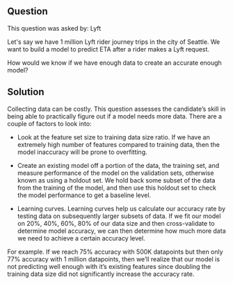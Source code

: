 ## Question
This question was asked by: Lyft

Let's say we have 1 million Lyft rider journey trips in the city of Seattle. We want to build a model to predict ETA after a rider makes a Lyft request.

How would we know if we have enough data to create an accurate enough model?

## Solution
Collecting data can be costly. This question assesses the candidate’s skill in being able to practically figure out if a model needs more data. There are a couple of factors to look into:

- Look at the feature set size to training data size ratio. If we have an extremely high number of features compared to training data, then the model inaccuracy will be prone to overfitting.

- Create an existing model off a portion of the data, the training set, and measure performance of the model on the validation sets, otherwise known as using a holdout set. We hold back some subset of the data from the training of the model, and then use this holdout set to check the model performance to get a baseline level.

- Learning curves. Learning curves help us calculate our accuracy rate by testing data on subsequently larger subsets of data. If we fit our model on 20%, 40%, 60%, 80% of our data size and then cross-validate to determine model accuracy, we can then determine how much more data we need to achieve a certain accuracy level.

For example. If we reach 75% accuracy with 500K datapoints but then only 77% accuracy with 1 million datapoints, then we’ll realize that our model is not predicting well enough with it’s existing features since doubling the training data size did not significantly increase the accuracy rate.

